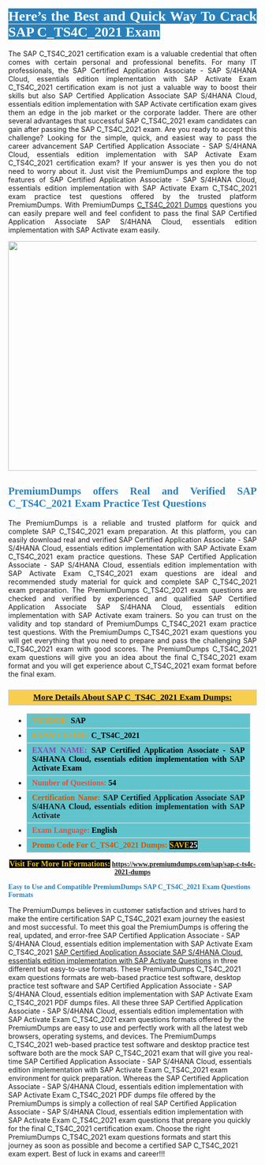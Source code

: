 <h1 style="text-align: justify;"><span style="color:#ffffff;"><span style="font-family:Georgia,serif;"><strong><span style="background-color:#2980b9;">Here’s the Best and Quick Way To Crack SAP C_TS4C_2021 Exam</span></strong></span></span></h1>

<p style="text-align: justify;">The SAP C_TS4C_2021 certification exam is a valuable credential that often comes with certain personal and professional benefits. For many IT professionals, the SAP Certified Application Associate - SAP S/4HANA Cloud, essentials edition implementation with SAP Activate Exam C_TS4C_2021 certification exam is not just a valuable way to boost their skills but also SAP Certified Application Associate SAP S/4HANA Cloud, essentials edition implementation with SAP Activate certification exam gives them an edge in the job market or the corporate ladder. There are other several advantages that successful SAP C_TS4C_2021 exam candidates can gain after passing the SAP C_TS4C_2021 exam. Are you ready to accept this challenge? Looking for the simple, quick, and easiest way to pass the career advancement SAP Certified Application Associate - SAP S/4HANA Cloud, essentials edition implementation with SAP Activate Exam C_TS4C_2021 certification exam? If your answer is yes then you do not need to worry about it. Just visit the PremiumDumps and explore the top features of SAP Certified Application Associate - SAP S/4HANA Cloud, essentials edition implementation with SAP Activate Exam C_TS4C_2021 exam practice test questions offered by the trusted platform PremiumDumps. With PremiumDumps <a href="https://www.premiumdumps.com/sap/sap-c-ts4c-2021-dumps">C_TS4C_2021 Dumps</a> questions you can easily prepare well and feel confident to pass the final SAP Certified Application Associate SAP S/4HANA Cloud, essentials edition implementation with SAP Activate exam easily.</p>

<p style="text-align: center;"><a href="https://www.premiumdumps.com/sap/sap-c-ts4c-2021-dumps"><img alt="" src="https://i.imgur.com/KJGzbJ2.jpeg" style="width: 700px; height: 465px;" /></a></p>

<h2 style="text-align: justify;"><span style="color:#2980b9;"><span style="font-family:Georgia,serif;"><strong>PremiumDumps offers Real and Verified SAP C_TS4C_2021 Exam Practice Test Questions</strong></span></span></h2>

<p style="text-align: justify;">The PremiumDumps is a reliable and trusted platform for quick and complete SAP C_TS4C_2021 exam preparation. At this platform, you can easily download real and verified SAP Certified Application Associate - SAP S/4HANA Cloud, essentials edition implementation with SAP Activate Exam C_TS4C_2021 exam practice questions. These SAP Certified Application Associate - SAP S/4HANA Cloud, essentials edition implementation with SAP Activate Exam C_TS4C_2021 exam questions are ideal and recommended study material for quick and complete SAP C_TS4C_2021 exam preparation. The PremiumDumps C_TS4C_2021 exam questions are checked and verified by experienced and qualified SAP Certified Application Associate SAP S/4HANA Cloud, essentials edition implementation with SAP Activate exam trainers. So you can trust on the validity and top standard of PremiumDumps C_TS4C_2021 exam practice test questions. With the PremiumDumps C_TS4C_2021 exam questions you will get everything that you need to prepare and pass the challenging SAP C_TS4C_2021 exam with good scores. The PremiumDumps C_TS4C_2021 exam questions will give you an idea about the final C_TS4C_2021 exam format and you will get experience about C_TS4C_2021 exam format before the final exam.</p>

<h3 style="background: #f7ce50; border: 1px solid rgb(204, 204, 204); padding: 5px 10px; text-align: center;"><span style="font-family:Georgia,serif;"><u><u><span style="color:#000000;"><span style="font-size:11pt"><span style="line-height:normal"><b><span style="font-size:13.0pt"><span cambria="">More Details About SAP C_TS4C_2021 Exam Dumps:</span></span></b></span></span></span></u></u></span></h3>

<ul>
	<li style="margin:0cm 10pt">
	<div style="background:#61c4cd; border: 1px solid rgb(204, 204, 204); padding: 5px 10px; text-align: justify;"><span style="font-family:Georgia,serif;"><span style="font-size:11pt"><span style="line-height:normal"><b><span style="font-size:12.0pt"><span new="" roman="" times=""><span style="color:#f39c12;">VENDOR:</span> <span style="color:#000000;">SAP</span></span></span></b></span></span></span></div>
	</li>
	<li style="margin:0cm 10pt">
	<div style="background: #61c4cd; border: 1px solid rgb(204, 204, 204); padding: 5px 10px; text-align: justify;"><span style="font-family:Georgia,serif;"><span style="font-size:11pt"><span style="line-height:normal"><b><span style="font-size:12.0pt"><span new="" roman="" times=""><span style="color:#f39c12;">EXAM CCODE:</span> <span style="color:#000000;">C_TS4C_2021</span></span></span></b></span></span></span></div>
	</li>
	<li style="margin:0cm 10pt">
	<div style="background: #61c4cd; border: 1px solid rgb(204, 204, 204); padding: 5px 10px; text-align: justify;"><span style="font-family:Georgia,serif;"><span style="font-size:11pt"><span style="line-height:normal"><b><span style="font-size:12.0pt"><span new="" roman="" times=""><span style="color:#8e44ad;">EXAM NAME:</span> <span style="color:#000000;">SAP Certified Application Associate - SAP S/4HANA Cloud, essentials edition implementation with SAP Activate Exam</span></span></span></b></span></span></span></div>
	</li>
	<li style="margin:0cm 10pt">
	<div style="background: #61c4cd; border: 1px solid rgb(204, 204, 204); padding: 5px 10px;"><span style="font-family:Georgia,serif;"><span style="font-size:11pt"><span style="line-height:normal"><b><span style="font-size:12.0pt"><span new="" roman="" times=""><span style="color:#e74c3c;">Number of Questions:</span><span style="color:#000000;"><span style="color:#f1c40f;"> </span>54</span></span></span></b></span></span></span></div>
	</li>
	<li style="margin:0cm 10pt">
	<div style="background: #61c4cd; border: 1px solid rgb(204, 204, 204); padding: 5px 10px; text-align: justify;"><span style="font-family:Georgia,serif;"><span style="font-size:11pt"><span style="line-height:normal"><b><span style="font-size:12.0pt"><span new="" roman="" times=""><span style="color:#d35400;">Certification Name:</span> SAP Certified Application Associate SAP S/4HANA Cloud, essentials edition implementation with SAP Activate</span></span></b></span></span></span></div>
	</li>
	<li style="margin:0cm 10pt">
	<div style="background: #61c4cd; border: 1px solid rgb(204, 204, 204); padding: 5px 10px; text-align: justify;"><span style="font-family:Georgia,serif;"><span style="font-size:11pt"><span style="line-height:normal"><b><span style="font-size:12.0pt"><span new="" roman="" times=""><span style="color:#e74c3c;">Exam Language:</span> <span style="color:#000000;">English</span></span></span></b></span></span></span></div>
	</li>
	<li style="margin:0cm 10pt">
	<div style="background: #61c4cd; border: 1px solid rgb(204, 204, 204); padding: 5px 10px;"><span style="font-family:Georgia,serif;"><span style="font-size:11pt"><span style="line-height:normal"><b><span style="font-size:12.0pt"><span new="" roman="" times=""><span style="color:#d35400;">Promo Code For C_TS4C_2021 Dumps:</span><span style="color:#f1c40f;"> <span style="background-color:#000000;">SAVE</span></span><span style="color:#ffffff;"><span style="background-color:#000000;">25</span></span></span></span></b></span></span></span></div>
	</li>
</ul>

<p style="text-align: center;"><span style="font-family:Georgia,serif;"><strong><span style="font-size:16px;"><span style="color:#f1c40f;"><span style="background-color:#000000;">Visit For More InFormations:</span></span></span> <a href="https://www.premiumdumps.com/sap/sap-c-ts4c-2021-dumps">https://www.premiumdumps.com/sap/sap-c-ts4c-2021-dumps</a></strong></span></p>

<p><span style="color:#2980b9;"><span style="font-family:Georgia,serif;"><strong><strong><strong>Easy to Use and Compatible PremiumDumps SAP C_TS4C_2021 Exam Questions Formats</strong></strong></strong></span></span></p>

<p>The PremiumDumps believes in customer satisfaction and strives hard to make the entire certification SAP C_TS4C_2021 exam journey the easiest and most successful. To meet this goal the PremiumDumps is offering the real, updated, and error-free SAP Certified Application Associate - SAP S/4HANA Cloud, essentials edition implementation with SAP Activate Exam C_TS4C_2021 <a href="https://www.premiumdumps.com/sap/sap-certified-application-associate-exam-dumps">SAP Certified Application Associate SAP S/4HANA Cloud, essentials edition implementation with SAP Activate Questions</a> in three different but easy-to-use formats. These PremiumDumps C_TS4C_2021 exam questions formats are web-based practice test software, desktop practice test software and SAP Certified Application Associate - SAP S/4HANA Cloud, essentials edition implementation with SAP Activate Exam C_TS4C_2021 PDF dumps files. All these three SAP Certified Application Associate - SAP S/4HANA Cloud, essentials edition implementation with SAP Activate Exam C_TS4C_2021 exam questions formats offered by the PremiumDumps are easy to use and perfectly work with all the latest web browsers, operating systems, and devices. The PremiumDumps C_TS4C_2021 web-based practice test software and desktop practice test software both are the mock SAP C_TS4C_2021 exam that will give you real-time SAP Certified Application Associate - SAP S/4HANA Cloud, essentials edition implementation with SAP Activate Exam C_TS4C_2021 exam environment for quick preparation. Whereas the SAP Certified Application Associate - SAP S/4HANA Cloud, essentials edition implementation with SAP Activate Exam C_TS4C_2021 PDF dumps file offered by the PremiumDumps is simply a collection of real SAP Certified Application Associate - SAP S/4HANA Cloud, essentials edition implementation with SAP Activate Exam C_TS4C_2021 exam questions that prepare you quickly for the final C_TS4C_2021 certification exam. Choose the right PremiumDumps C_TS4C_2021 exam questions formats and start this journey as soon as possible and become a certified SAP C_TS4C_2021 exam expert. Best of luck in exams and career!!!</p>
